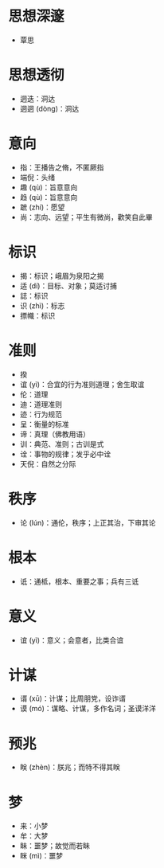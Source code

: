 # 思想深邃
* 覃思
# 思想透彻
* 迵迭：洞达
* 迵迵 (dòng)：洞达
# 意向
* 指：王播告之脩，不匿厥指
* 端倪：头绪
* 趣 (qù)：旨意意向
* 趋 (qù)：旨意意向
* 蹠 (zhí)：愿望
* 尚：志向、远望；平生有微尚，歡笑自此畢
# 标识
* 揭：标识；峨眉为泉阳之揭
* 适 (dí)：目标、对象；莫适讨捕
* 誌：标识
* 识 (zhì)：标志
* 摽幟：标识
# 准则
* 揆
* 谊 (yì)：合宜的行为准则道理；舍生取谊
* 伦：道理
* 迪：道理准则
* 迹：行为规范
* 呈：衡量的标准
* 谛：真理（佛教用语）
* 训：典范、准则；古训是式
* 诠：事物的规律；发乎必中诠
* 天倪：自然之分际
# 秩序
* 论 (lún)：通伦，秩序；上正其治，下审其论
# 根本
* 诋：通柢，根本、重要之事；兵有三诋
# 意义
* 谊 (yì)：意义；会意者，比类合谊
# 计谋
* 谞 (xū)：计谋；比周朋党，设诈谞
* 谟 (mó)：谋略、计谋，多作名词；圣谟洋洋
# 预兆
* 眹 (zhèn)：朕兆；而特不得其眹

# 梦
* 来：小梦
* 牟：大梦
* 眛：噩梦；故觉而若眛
* 眯 (mì)：噩梦
